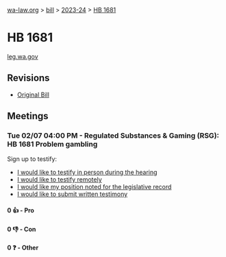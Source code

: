 [wa-law.org](/) > [bill](/bill/) > [2023-24](/bill/2023-24/) > [HB 1681](/bill/2023-24/hb/1681/)

# HB 1681
[leg.wa.gov](https://app.leg.wa.gov/billsummary?BillNumber=1681&Year=2023&Initiative=false)

## Revisions
* [Original Bill](1/)

## Meetings
### Tue 02/07 04:00 PM - Regulated Substances & Gaming (RSG): HB 1681 Problem gambling
Sign up to testify:
* [I would like to testify in person during the hearing](https://app.leg.wa.gov/csi/Testifier/Add?chamber=House&mId=30698&aId=150917&caId=21285&tId=1)
* [I would like to testify remotely](https://app.leg.wa.gov/csi/Testifier/Add?chamber=House&mId=30698&aId=150917&caId=21285&tId=2)
* [I would like my position noted for the legislative record](https://app.leg.wa.gov/csi/Testifier/Add?chamber=House&mId=30698&aId=150917&caId=21285&tId=3)
* [I would like to submit written testimony](https://app.leg.wa.gov/csi/Testifier/Add?chamber=House&mId=30698&aId=150917&caId=21285&tId=4)

#### 0 👍 - Pro

#### 0 👎 - Con

#### 0 ❓ - Other
